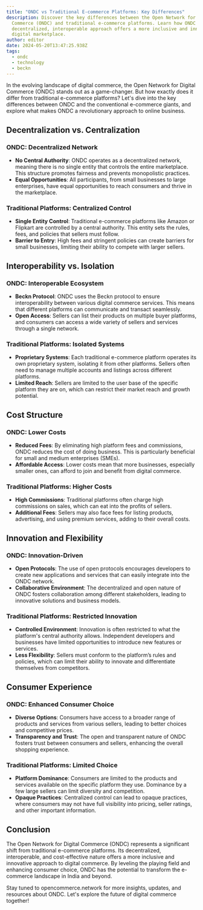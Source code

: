 ```yaml
---
title: "ONDC vs Traditional E-commerce Platforms: Key Differences"
description: Discover the key differences between the Open Network for Digital
  Commerce (ONDC) and traditional e-commerce platforms. Learn how ONDC's
  decentralized, interoperable approach offers a more inclusive and innovative
  digital marketplace.
author: editor
date: 2024-05-20T13:47:25.938Z
tags:
  - ondc
  - technology
  - beckn
---
```

In the evolving landscape of digital commerce, the Open Network for Digital Commerce (ONDC) stands out as a game-changer. But how exactly does it differ from traditional e-commerce platforms? Let's dive into the key differences between ONDC and the conventional e-commerce giants, and explore what makes ONDC a revolutionary approach to online business.

## Decentralization vs. Centralization

### ONDC: Decentralized Network

- **No Central Authority**: ONDC operates as a decentralized network, meaning there is no single entity that controls the entire marketplace. This structure promotes fairness and prevents monopolistic practices.
- **Equal Opportunities**: All participants, from small businesses to large enterprises, have equal opportunities to reach consumers and thrive in the marketplace.

### Traditional Platforms: Centralized Control

- **Single Entity Control**: Traditional e-commerce platforms like Amazon or Flipkart are controlled by a central authority. This entity sets the rules, fees, and policies that sellers must follow.
- **Barrier to Entry**: High fees and stringent policies can create barriers for small businesses, limiting their ability to compete with larger sellers.

## Interoperability vs. Isolation

### ONDC: Interoperable Ecosystem

- **Beckn Protocol**: ONDC uses the Beckn protocol to ensure interoperability between various digital commerce services. This means that different platforms can communicate and transact seamlessly.
- **Open Access**: Sellers can list their products on multiple buyer platforms, and consumers can access a wide variety of sellers and services through a single network.

### Traditional Platforms: Isolated Systems

- **Proprietary Systems**: Each traditional e-commerce platform operates its own proprietary system, isolating it from other platforms. Sellers often need to manage multiple accounts and listings across different platforms.
- **Limited Reach**: Sellers are limited to the user base of the specific platform they are on, which can restrict their market reach and growth potential.

## Cost Structure

### ONDC: Lower Costs

- **Reduced Fees**: By eliminating high platform fees and commissions, ONDC reduces the cost of doing business. This is particularly beneficial for small and medium enterprises (SMEs).
- **Affordable Access**: Lower costs mean that more businesses, especially smaller ones, can afford to join and benefit from digital commerce.

### Traditional Platforms: Higher Costs

- **High Commissions**: Traditional platforms often charge high commissions on sales, which can eat into the profits of sellers.
- **Additional Fees**: Sellers may also face fees for listing products, advertising, and using premium services, adding to their overall costs.

## Innovation and Flexibility

### ONDC: Innovation-Driven

- **Open Protocols**: The use of open protocols encourages developers to create new applications and services that can easily integrate into the ONDC network.
- **Collaborative Environment**: The decentralized and open nature of ONDC fosters collaboration among different stakeholders, leading to innovative solutions and business models.

### Traditional Platforms: Restricted Innovation

- **Controlled Environment**: Innovation is often restricted to what the platform's central authority allows. Independent developers and businesses have limited opportunities to introduce new features or services.
- **Less Flexibility**: Sellers must conform to the platform’s rules and policies, which can limit their ability to innovate and differentiate themselves from competitors.

## Consumer Experience

### ONDC: Enhanced Consumer Choice

- **Diverse Options**: Consumers have access to a broader range of products and services from various sellers, leading to better choices and competitive prices.
- **Transparency and Trust**: The open and transparent nature of ONDC fosters trust between consumers and sellers, enhancing the overall shopping experience.

### Traditional Platforms: Limited Choice

- **Platform Dominance**: Consumers are limited to the products and services available on the specific platform they use. Dominance by a few large sellers can limit diversity and competition.
- **Opaque Practices**: Centralized control can lead to opaque practices, where consumers may not have full visibility into pricing, seller ratings, and other important information.

## Conclusion

The Open Network for Digital Commerce (ONDC) represents a significant shift from traditional e-commerce platforms. Its decentralized, interoperable, and cost-effective nature offers a more inclusive and innovative approach to digital commerce. By leveling the playing field and enhancing consumer choice, ONDC has the potential to transform the e-commerce landscape in India and beyond.

Stay tuned to opencommerce.network for more insights, updates, and resources about ONDC. Let's explore the future of digital commerce together!
